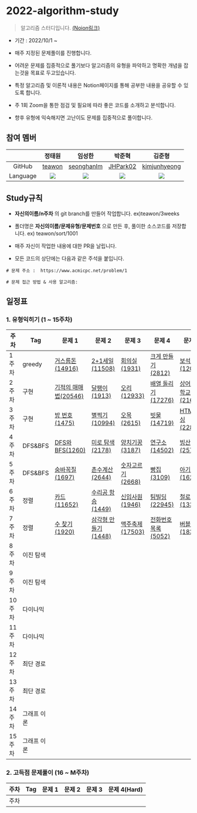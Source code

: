 # 2022-algorithm-study

> 알고리즘 스터디입니다.
> [(Noion링크)](https://www.notion.so/df9381e89a7f4dcab99c15a496a1d8e7)


- 기간 : 2022/10/1 ~

- 매주 지정된 문제풀이를 진행합니다.
- 어려운 문제를 집중적으로 풀기보다 알고리즘의 유형을 파악하고 명확한 개념을 잡는것을 목표로 두고있습니다.
- 특정 알고리즘 및 이론적 내용은 Notion페이지를 통해 공부한 내용을 공유할 수 있도록 합니다.
- 주 1회 Zoom을 통한 점검 및 필요에 따라 좋은 코드를 소개하고 분석합니다.
- 향후 유형에 익숙해지면 고난이도 문제를 집중적으로 풀이합니다.


## 참여 멤버
|  | 정태원 | 임성한 | 박준혁 | 김준형 |
| :---: | :---: | :---: | :---: | :---: |
| GitHub |  [teawon](https://github.com/teawon)  | [seonghanIm](https://github.com/seonghanIm) |[JHPark02](https://github.com/JHPark02) | [kimjunhyeong](https://github.com/junhyeongkim2)
| Language | <img src="https://img.shields.io/badge/Java-007396?style=for-the-badge&logo=java&logoColor=white"> | <img src="https://img.shields.io/badge/Java-007396?style=for-the-badge&logo=java&logoColor=white"> | <img src="https://img.shields.io/badge/Java-007396?style=for-the-badge&logo=java&logoColor=white"> | <img src="https://img.shields.io/badge/C++-00599C?style=for-the-badge&logo=C%2B%2B&logoColor=white">


## Study규칙
- **자신의이름/n주차** 의 git branch를 만들어 작업합니다. ex)teawon/3weeks

- 폴더명은 **자신의이름/문제유형/문제번호** 으로 만든 후, 풀이한 소스코드를 저장합니다. ex) teawon/sort/1001

- 매주 자신이 작업한 내용에 대한 PR을 날립니다. 

- 모든 코드의 상단에는 다음과 같은 주석을 붙입니다.
```
# 문제 주소 :  https://www.acmicpc.net/problem/1

# 문제 접근 방법 & 사용 알고리즘: 
```



## 일정표
### 1. 유형익히기 (1 ~ 15주차)
| **주차** | **Tag**          | **문제 1**           | **문제 2**       |  **문제 3**       | **문제 4**  | **문제 5** | 
| -------- | --------------- | ------------------  | --------------  | --------------- | ----------   | ------------|
| 1주차    | greedy           |     <a href="https://www.acmicpc.net/problem/14916" target="_blank">거스름돈(14916)</a>            |    <a href="https://www.acmicpc.net/problem/11508" target="_black">2+1세일(11508)</a>            | <a href="https://www.acmicpc.net/problem/1931" target="_black">회의실(1931)</a> |  <a href="https://www.acmicpc.net/problem/2812" target="_black">크게 만들기(2812)</a> |      <a href="https://www.acmicpc.net/problem/1202" target="_black">보석 도둑(1202)</a>  
| 2주차    | 구현       |     <a href="https://www.acmicpc.net/problem/20546" target="_blank">기적의 매매법(20546)</a>                  |    <a href="https://www.acmicpc.net/problem/1913" target="_blank">달팽이(1913)</a>  |        <a href="https://www.acmicpc.net/problem/12933" target="_blank">오리(12933)</a>  |  <a href="https://www.acmicpc.net/problem/17276" target="_blank">배열 돌리기(17276)</a>  |  <a href="https://www.acmicpc.net/problem/21608" target="_blank">상어 초등학교(21608)</a>                                       
| 3주차    | 구현            |      <a href="https://www.acmicpc.net/problem/1475" target="_blank">방 번호(1475)</a>                  |    <a href="https://www.acmicpc.net/problem/10994" target="_blank">별찍기(10994)</a>  |        <a href="https://www.acmicpc.net/problem/2615" target="_blank">오목(2615)</a>  |  <a href="https://www.acmicpc.net/problem/14719" target="_blank">빗물(14719)</a>  |  <a href="https://www.acmicpc.net/problem/22859" target="_blank">HTML파싱(22859)</a>                                                                              
| 4주차    | DFS&BFS              |     <a href="https://www.acmicpc.net/problem/1260" target="_blank">DFS와 BFS(1260)</a>  |   <a href="https://www.acmicpc.net/problem/2178" target="_blank">미로 탐색(2178)</a> |    <a href="https://www.acmicpc.net/problem/3187" target="_blank">양치기꿍(3187)</a> | <a href="https://www.acmicpc.net/problem/14502" target="_blank">연구소(14502)</a> | <a href="https://www.acmicpc.net/problem/2573" target="_blank">빙산(2573)</a>         
| 5주차    | DFS&BFS               | <a href="https://www.acmicpc.net/problem/1697" target="_blank"> 숨바꼭질(1697)</a>    | <a href="https://www.acmicpc.net/problem/2644" target="_blank">촌수계산(2644)</a>   |      <a href="https://www.acmicpc.net/problem/2668" target="_blank">숫자고르기(2668)</a> |  <a href="https://www.acmicpc.net/problem/3109" target="_blank">빵집(3109)</a> | <a href="https://www.acmicpc.net/problem/16236" target="_blank">아기상어(16236)</a>  
| 6주차    | 정렬              |  <a href="https://www.acmicpc.net/problem/11652" target="_blank">카드(11652)</a>      |   <a href="https://www.acmicpc.net/problem/1449" target="_blank">수리공 항승(1449)</a>   |        <a href="https://www.acmicpc.net/problem/1946" target="_blank">신입사원(1946)</a>   | <a href="https://www.acmicpc.net/problem/22945" target="_blank">팀빌딩(22945)</a>   | <a href="https://www.acmicpc.net/problem/13334" target="_blank">철로(13334)</a>  
| 7주차    | 정렬              |  <a href="https://www.acmicpc.net/problem/1920" target="_blank">수 찾기(1920)</a>      |   <a href="https://www.acmicpc.net/problem/1448" target="_blank">삼각형 만들기(1448)</a>   |        <a href="https://www.acmicpc.net/problem/17503" target="_blank">맥주축제(17503)</a>   | <a href="https://www.acmicpc.net/problem/5052" target="_blank">전화번호 목록(5052)</a>   | <a href="https://www.acmicpc.net/problem/1838" target="_blank">버블정렬(1838)</a>     
| 8주차    | 이진 탐색               |     |    |         
| 9주차    | 이진 탐색               |     |    |         
| 10주차    | 다이나믹               |     |    |         
| 11주차    | 다이나믹               |     |    |         
| 12주차    | 최단 경로               |     |    |         
| 13주차    | 최단 경로               |     |    |    
| 14주차    | 그래프 이론               |     |    |  
| 15주차    | 그래프 이론              |     |    |  


 ### 2. 고득점 문제풀이 (16 ~ M주차) 
| **주차** | **Tag**          | **문제 1**                          | **문제 2**                   |  **문제 3**      | **문제 4(Hard)**  
| -------- | ----------------- | ------------------- | --------------------- | --------------- | ---------- | 
| 주차    |          |  | |                   

